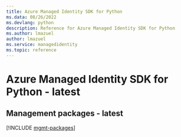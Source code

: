 ```yaml
---
title: Azure Managed Identity SDK for Python
ms.data: 08/26/2022
ms.devlang: python
description: Reference for Azure Managed Identity SDK for Python
ms.author: lmazuel
author: lmazuel
ms.service: managedidentity
ms.topic: reference
---
```

# Azure Managed Identity SDK for Python - latest

## Management packages - latest
[!INCLUDE [mgmt-packages](managed-identity-mgmt-index.md)]